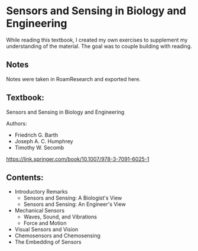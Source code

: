 # Sensors and Sensing in Biology and Engineering

While reading this textbook, I created my own exercises to supplement my understanding of the material. The goal was to couple building with reading.

## Notes

Notes were taken in RoamResearch and exported here.

## Textbook:

Sensors and Sensing in Biology and Engineering

Authors:

- Friedrich G. Barth
- Joseph A. C. Humphrey
- Timothy W. Secomb

https://link.springer.com/book/10.1007/978-3-7091-6025-1

## Contents:

- Introductory Remarks
  - Sensors and Sensing: A Biologist's View
  - Sensors and Sensing: An Engineer's View
- Mechanical Sensors
  - Waves, Sound, and Vibrations
  - Force and Motion
- Visual Sensors and Vision
- Chemosensors and Chemosensing
- The Embedding of Sensors
